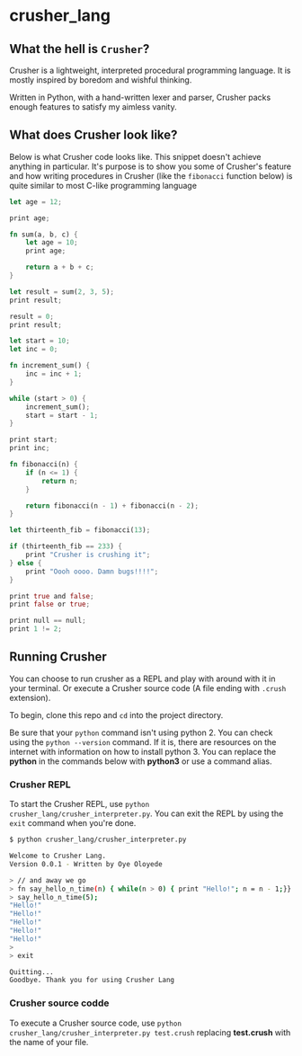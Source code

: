 # crusher_lang

## What the hell is `Crusher`?

Crusher is a lightweight, interpreted procedural programming language. It is mostly inspired by boredom and wishful thinking.

Written in Python, with a hand-written lexer and parser, Crusher packs enough features to satisfy my aimless vanity.

## What does Crusher look like?

Below is what Crusher code looks like. This snippet doesn't achieve anything in particular. It's purpose is to show you some of Crusher's feature and how writing procedures in Crusher (like the `fibonacci` function below) is quite similar to most C-like programming language

```rust
let age = 12;

print age;

fn sum(a, b, c) {
    let age = 10;
    print age;

    return a + b + c;
}

let result = sum(2, 3, 5);
print result;

result = 0;
print result;

let start = 10;
let inc = 0;

fn increment_sum() {
    inc = inc + 1;
}

while (start > 0) {
    increment_sum();
    start = start - 1;
}

print start;
print inc;

fn fibonacci(n) {
    if (n <= 1) {
        return n;
    }

    return fibonacci(n - 1) + fibonacci(n - 2);
}

let thirteenth_fib = fibonacci(13);

if (thirteenth_fib == 233) {
    print "Crusher is crushing it";
} else {
    print "Oooh oooo. Damn bugs!!!!";
}

print true and false;
print false or true;

print null == null;
print 1 != 2;
```

## Running Crusher

You can choose to run crusher as a REPL and play with around with it in your terminal.
Or execute a Crusher source code (A file ending with `.crush` extension).

To begin, clone this repo and `cd` into the project directory.

Be sure that your `python` command isn't using python 2. You can check using the `python --version` command.
If it is, there are resources on the internet with information on how to install python 3. You can replace the **python** in the commands below with **python3** or use a command alias.

### Crusher REPL
To start the Crusher REPL, use `python crusher_lang/crusher_interpreter.py`. You can exit the REPL by using the `exit` command when you're done.

```bash
$ python crusher_lang/crusher_interpreter.py

Welcome to Crusher Lang.
Version 0.0.1 - Written by Oye Oloyede

> // and away we go
> fn say_hello_n_time(n) { while(n > 0) { print "Hello!"; n = n - 1;}}
> say_hello_n_time(5);
"Hello!"
"Hello!"
"Hello!"
"Hello!"
"Hello!"
>
> exit

Quitting...
Goodbye. Thank you for using Crusher Lang

```

### Crusher source codde
To execute a Crusher source code, use `python crusher_lang/crusher_interpreter.py test.crush` replacing ****test.crush**** with the name of your file.
